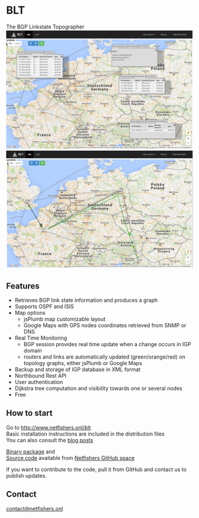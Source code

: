 # BLT
The BGP Linkstate Topographer    
![BLT 0.4.3 google maps view boxes](/src/main/resources/www/img/blt-0.4.3_1.png)
![BLT 0.4.3 google maps view dijkstra](/src/main/resources/www/img/blt-0.4.3_2.png)

## Features

* Retrieves BGP link state information and produces a graph
* Supports OSPF and ISIS
* Map options
  * jsPlumb map customizable layout
  * Google Maps with GPS nodes coordinates retrieved from SNMP or DNS
* Real Time Monitoring
  * BGP session provides real time update when a change occurs in IGP domain
  * routers and links are automatically updated (green/orange/red) on topology graphs, either jsPlumb or Google Maps
* Backup and storage of IGP database in XML format
* Northbound Rest API
* User authentication
* Dijkstra tree computation and visibility towards one or several nodes
* Free

## How to start

Go to http://www.netfishers.onl/blt    
Basic installation instructions are included in the distribution files    
You can also consult the [blog posts](http://www.netfishers.onl/blog/category/blt)    

[Binary package](https://github.com/netfishers-onl/BLT/releases) and     
[Source code](https://github.com/netfishers-onl/BLT) available from [Netfishers GitHub space](https://github.com/netfishers-onl)

If you want to contribute to the code, pull it from GitHub and contact us to publish updates.

## Contact

contact@netfishers.onl
